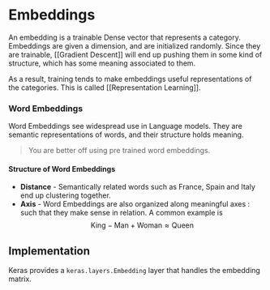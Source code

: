 # Embeddings

An embedding is a trainable Dense vector that represents a category. Embeddings are given a dimension, and are initialized randomly. Since they are trainable, [[Gradient Descent]] will end up pushing them in some kind of structure, which has some meaning associated to them.

As a result, training tends to make embeddings useful representations of the categories. This is called [[Representation Learning]].

### Word Embeddings
Word Embeddings see widespread use in Language models. They are semantic representations of words, and their structure holds meaning.

> You are better off using pre trained word embeddings.

#### Structure of Word Embeddings
- __Distance__ - Semantically related words such as France, Spain and Italy end up clustering together.
- __Axis__ - Word Embeddings are also organized along meaningful axes : such that they make sense in relation. A common example is 
 $$\text{King} - \text{Man} + \text{Woman} \approx \text{Queen} $$
 
 ## Implementation
 Keras provides a `keras.layers.Embedding` layer that handles the embedding matrix.